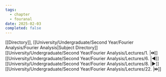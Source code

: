 ```yaml
---
tags:
  - chapter
  - fouranal
date: 2025-02-03
completed: false
---
```

[[Directory]], [[University/Undergraduate/Second Year/Fourier Analysis/Fourier Analysis|Subject Directory]]
[[University/Undergraduate/Second Year/Fourier Analysis/Lectures/1. |🞀🞀]] [[University/Undergraduate/Second Year/Fourier Analysis/Lectures/6. |◀]] [[University/Undergraduate/Second Year/Fourier Analysis/Lectures/8. |▶]] [[University/Undergraduate/Second Year/Fourier Analysis/Lectures/22. |🞂🞂]]
# 
## 
### 